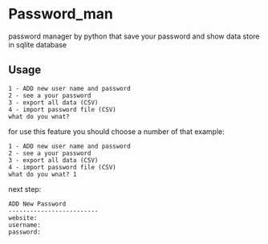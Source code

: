 # Password_man

password manager by python that save your password and show 
data store in sqlite database

## Usage

```text
1 - ADD new user name and password
2 - see a your password
3 - export all data (CSV)
4 - import password file (CSV)
what do you wnat?
```

for use this feature you should choose a number of that
example:

```text
1 - ADD new user name and password
2 - see a your password
3 - export all data (CSV)
4 - import password file (CSV)
what do you wnat? 1
```
next step:
```text
ADD New Password
-------------------------
website:
username: 
password: 
```

